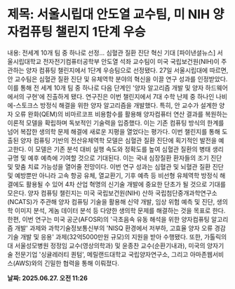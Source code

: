 # **제목: 서울시립대 안도열 교수팀, 미 NIH 양자컴퓨팅 챌린지 1단계 우승**

  내용: 전세계 10개 팀 중 하나로 선정… 심혈관 질환 진단 혁신 기대     [파이낸셜뉴스] 서울시립대학교 전자전기컴퓨터공학부 안도열 석좌 교수팀이 미국 국립보건원(NIH)이 주관하는 양자 컴퓨팅 챌린지에서 1단계 우승팀으로 선정됐다.    27일 서울시립대에 따르면, 안 교수팀은 심혈관 질환 진단 및 유체역학 분야의 혁신을 이끌 연구 성과를 인정받았다. 이를 통해 전 세계 10개 팀 중 하나로 다음 단계인 '양자 알고리즘 개발 및 양자 하드웨어에서의 구현'에 진출하게 됐다.    연구진은 이번 챌린지에서 7대 수학 난제 중 하나인 나비에-스토크스 방정식 해결을 위한 양자 알고리즘을 개발했다. 특히, 안 교수가 설계한 양자 오류 완화(QEM)의 비마르코프 비용함수를 활용해 양자컴퓨터 연산 결과를 복원하는 이론적 모델을 확립하며 독보적인 기술력을 입증했다. 이는 기존 컴퓨팅 방식의 한계를 넘어 복잡한 생의학 문제 해결에 새로운 지평을 열었다는 평가다.    이번 챌린지를 통해 도출된 양자 컴퓨팅 기반의 전산유체역학 모델은 심혈관 질환 진단에 획기적인 발전을 예고한다. 이 모델은 기존 분석 대비 실행 속도와 정확도를 높여 심혈관 질환의 병태 생리 규명 및 예후 예측에 기여할 것으로 기대된다. 이는 국내 심장질환 환자들의 조기 진단 및 맞춤 치료 가능성을 열어줄 전망이다.    이번 연구 성과는 심혈관 및 뇌혈관 질환 진단 및 예방뿐만 아니라 고속 항공 유체, 열교환기, 기후 예측 등 비선형 유체역학 방정식 해결에도 활용될 수 있어 4차 산업 혁명의 신기술 개발에 중요한 단초가 될 것으로 기대를 모은다.    양자 컴퓨팅 챌린지는 미국 국립보건원(NIH) 산하 국립첨단중개과학연구소(NCATS)가 주관해 양자 컴퓨팅 기술을 활용해 신약 개발, 임상 위험 예측 및 진단, 생의학 이미지 분석, 게놈 데이터 분석 등 다양한 생의학 문제를 해결하는 것을 목표로 한다.    한편, 이번 연구는 미국 공군(AFOSR)의 '극초음속 유동 해석을 위한 양자컴퓨팅 알고리즘 개발' 과제와 과학기술정보통신부의 'NISQ 환경에서 저부하, 고효율 양자 오류 경감 기술 개발 및 응용' 과제(32억5000만원 규모)의 지원을 받아 수행됐다. 또한, 가톨릭의대 서울성모병원 정정임 교수(영상의학과) 및 윤종찬 교수(순환기내과), 미국의 양자기술 전문기업 '싱귤레러티 퀀텀', 메릴랜드대학교 국립양자연구소, 그리고 아마존웹서비스(AWS)와의 긴밀한 협력을 통해 이뤄졌다.

  **날짜: 2025.06.27. 오전 11:26**